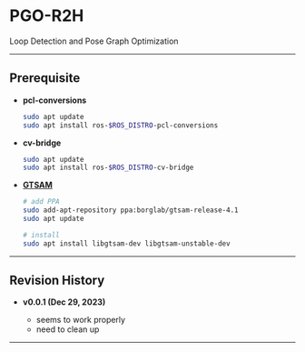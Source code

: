 # PGO-R2H

Loop Detection and Pose Graph Optimization

---

## Prerequisite

- **pcl-conversions**

  ```bash
  sudo apt update
  sudo apt install ros-$ROS_DISTRO-pcl-conversions
  ```

- **cv-bridge**

  ```bash
  sudo apt update
  sudo apt install ros-$ROS_DISTRO-cv-bridge
  ```

- [**GTSAM**](https://gtsam.org/get_started/)

  ```bash
  # add PPA
  sudo add-apt-repository ppa:borglab/gtsam-release-4.1
  sudo apt update

  # install
  sudo apt install libgtsam-dev libgtsam-unstable-dev
  ```

---

## Revision History

- **v0.0.1 (Dec 29, 2023)**

  - seems to work properly
  - need to clean up

---
